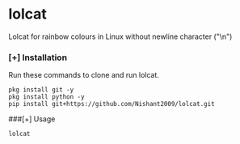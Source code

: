 # lolcat
Lolcat for rainbow colours in Linux without newline character ("\n")

### [+] Installation
Run these commands to clone and run lolcat.
```shell script
pkg install git -y 
pkg install python -y 
pip install git+https://github.com/Nishant2009/lolcat.git
```

###[+] Usage
```shell script
lolcat
```
